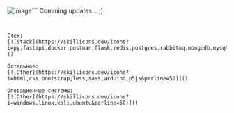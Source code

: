 ![image](https://github.com/Borobeyka/borobeyka/assets/47686912/4ead8f13-f076-4f51-bdb6-6358e00ab15e)```
Comming updates... ;)
```


Стек:
[![Stack](https://skillicons.dev/icons?i=py,fastapi,docker,postman,flask,redis,postgres,rabbitmq,mongodb,mysql,elasticsearch,git,gitlab,cpp,cs,php,wordpress&perline=50)]()

Остальное:
[![Other](https://skillicons.dev/icons?i=html,css,bootstrap,less,sass,arduino,p5js&perline=50)]()

Операционные системы:
[![Other](https://skillicons.dev/icons?i=windows,linux,kali,ubuntu&perline=50)]()
